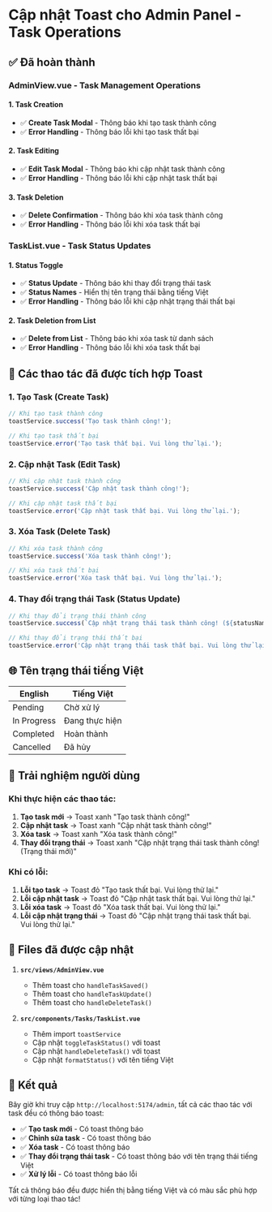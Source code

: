 # Cập nhật Toast cho Admin Panel - Task Operations

## ✅ Đã hoàn thành

### **AdminView.vue - Task Management Operations**

#### **1. Task Creation**
- ✅ **Create Task Modal** - Thông báo khi tạo task thành công
- ✅ **Error Handling** - Thông báo lỗi khi tạo task thất bại

#### **2. Task Editing**
- ✅ **Edit Task Modal** - Thông báo khi cập nhật task thành công
- ✅ **Error Handling** - Thông báo lỗi khi cập nhật task thất bại

#### **3. Task Deletion**
- ✅ **Delete Confirmation** - Thông báo khi xóa task thành công
- ✅ **Error Handling** - Thông báo lỗi khi xóa task thất bại

### **TaskList.vue - Task Status Updates**

#### **1. Status Toggle**
- ✅ **Status Update** - Thông báo khi thay đổi trạng thái task
- ✅ **Status Names** - Hiển thị tên trạng thái bằng tiếng Việt
- ✅ **Error Handling** - Thông báo lỗi khi cập nhật trạng thái thất bại

#### **2. Task Deletion from List**
- ✅ **Delete from List** - Thông báo khi xóa task từ danh sách
- ✅ **Error Handling** - Thông báo lỗi khi xóa task thất bại

## 🎯 **Các thao tác đã được tích hợp Toast**

### **1. Tạo Task (Create Task)**
```javascript
// Khi tạo task thành công
toastService.success('Tạo task thành công!');

// Khi tạo task thất bại
toastService.error('Tạo task thất bại. Vui lòng thử lại.');
```

### **2. Cập nhật Task (Edit Task)**
```javascript
// Khi cập nhật task thành công
toastService.success('Cập nhật task thành công!');

// Khi cập nhật task thất bại
toastService.error('Cập nhật task thất bại. Vui lòng thử lại.');
```

### **3. Xóa Task (Delete Task)**
```javascript
// Khi xóa task thành công
toastService.success('Xóa task thành công!');

// Khi xóa task thất bại
toastService.error('Xóa task thất bại. Vui lòng thử lại.');
```

### **4. Thay đổi trạng thái Task (Status Update)**
```javascript
// Khi thay đổi trạng thái thành công
toastService.success(`Cập nhật trạng thái task thành công! (${statusName})`);

// Khi thay đổi trạng thái thất bại
toastService.error('Cập nhật trạng thái task thất bại. Vui lòng thử lại.');
```

## 🌐 **Tên trạng thái tiếng Việt**

| English | Tiếng Việt |
|---------|------------|
| Pending | Chờ xử lý |
| In Progress | Đang thực hiện |
| Completed | Hoàn thành |
| Cancelled | Đã hủy |

## 📱 **Trải nghiệm người dùng**

### **Khi thực hiện các thao tác:**
1. **Tạo task mới** → Toast xanh "Tạo task thành công!"
2. **Cập nhật task** → Toast xanh "Cập nhật task thành công!"
3. **Xóa task** → Toast xanh "Xóa task thành công!"
4. **Thay đổi trạng thái** → Toast xanh "Cập nhật trạng thái task thành công! (Trạng thái mới)"

### **Khi có lỗi:**
1. **Lỗi tạo task** → Toast đỏ "Tạo task thất bại. Vui lòng thử lại."
2. **Lỗi cập nhật task** → Toast đỏ "Cập nhật task thất bại. Vui lòng thử lại."
3. **Lỗi xóa task** → Toast đỏ "Xóa task thất bại. Vui lòng thử lại."
4. **Lỗi cập nhật trạng thái** → Toast đỏ "Cập nhật trạng thái task thất bại. Vui lòng thử lại."

## 🔧 **Files đã được cập nhật**

1. **`src/views/AdminView.vue`**
   - Thêm toast cho `handleTaskSaved()`
   - Thêm toast cho `handleTaskUpdate()`
   - Thêm toast cho `handleDeleteTask()`

2. **`src/components/Tasks/TaskList.vue`**
   - Thêm import `toastService`
   - Cập nhật `toggleTaskStatus()` với toast
   - Cập nhật `handleDeleteTask()` với toast
   - Cập nhật `formatStatus()` với tên tiếng Việt

## 🚀 **Kết quả**

Bây giờ khi truy cập `http://localhost:5174/admin`, tất cả các thao tác với task đều có thông báo toast:

- ✅ **Tạo task mới** - Có toast thông báo
- ✅ **Chỉnh sửa task** - Có toast thông báo  
- ✅ **Xóa task** - Có toast thông báo
- ✅ **Thay đổi trạng thái task** - Có toast thông báo với tên trạng thái tiếng Việt
- ✅ **Xử lý lỗi** - Có toast thông báo lỗi

Tất cả thông báo đều được hiển thị bằng tiếng Việt và có màu sắc phù hợp với từng loại thao tác!
